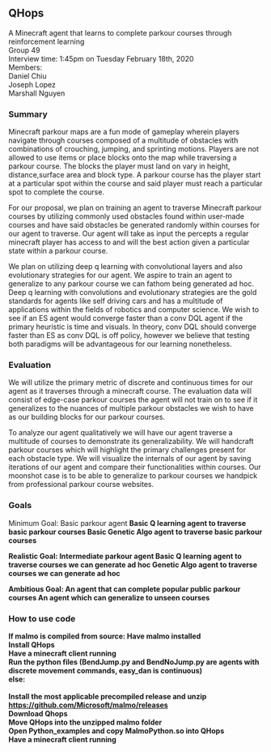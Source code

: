 ## QHops

A Minecraft agent that learns to complete parkour courses through reinforcement learning <br>
Group 49 <br>
Interview time: 1:45pm on Tuesday February 18th, 2020<br> 
Members:<br>
Daniel Chiu <br>
Joseph Lopez <br>
Marshall Nguyen <br>

### Summary

Minecraft parkour maps are a fun mode of gameplay wherein players navigate through courses composed of a multitude of obstacles with combinations of crouching, jumping, and sprinting motions. Players are not allowed to use items or place blocks onto the map while traversing a parkour course. The blocks the player must land on vary in height, distance,surface area and block type. A parkour course has the player start at a particular spot within the course and said player must reach a particular spot to complete the course. 

For our proposal, we plan on training an agent to traverse Minecraft parkour courses by utilizing commonly used obstacles found within user-made courses and have said obstacles be generated randomly within courses for our agent to traverse. Our agent will take as input the percepts a regular minecraft player has access to and will the best action given a particular state within a parkour course.

We plan on utilizing deep q learning with convolutional layers and also evolutionary strategies for our agent. We aspire to train an agent to generalize to any parkour course we can fathom being generated ad hoc. Deep q learning with convolutions and evolutionary strategies are the gold standards for agents like self driving cars and has a multitude of applications within the fields of robotics and computer science. We wish to see if an ES agent would converge faster than a conv DQL agent if the primary heuristic is time and visuals. In theory, conv DQL should converge faster than ES as conv DQL is off policy, however we believe that testing both paradigms will be advantageous for our learning nonetheless.  

### Evaluation
 
We will utilize the primary metric of discrete and continuous times for our agent as it traverses through a minecraft course. The evaluation data will consist of edge-case parkour courses the agent will not train on to see if it generalizes to the nuances of multiple parkour obstacles we wish to have as our building blocks for our parkour courses.
 
To analyze our agent qualitatively we will have our agent traverse a multitude of courses to demonstrate its generalizability. We will handcraft parkour courses which will highlight the primary challenges present for each obstacle type. We will visualize the internals of our agent by saving iterations of our agent and compare their functionalities within courses. Our moonshot case is to be able to generalize to parkour courses we handpick from professional parkour course websites. 

### Goals

Minimum Goal: Basic parkour agent <b>
Basic Q learning agent to traverse basic parkour courses <b>
Basic Genetic Algo agent to traverse basic parkour courses <b>

Realistic Goal: Intermediate parkour agent <b>
Basic Q learning agent to traverse courses we can generate ad hoc<b>
Genetic Algo agent to traverse courses we can generate ad hoc <b>

Ambitious Goal: An agent that can complete popular public parkour courses<b>
An agent which can generalize to unseen courses <b> </b>


### How to use code
If malmo is compiled from source:
Have malmo installed <br>
Install QHops <br>
Have a minecraft client running <br>
Run the python files (BendJump.py and BendNoJump.py are agents with discrete movement commands, easy_dan is continuous) <br>
else:<br> <br>
Install the most applicable precompiled release and unzip<br>
https://github.com/Microsoft/malmo/releases <br>
Download Qhops<br>
Move QHops into the unzipped malmo folder <br>
Open Python_examples and copy MalmoPython.so into QHops <br>
Have a minecraft client running <br>

